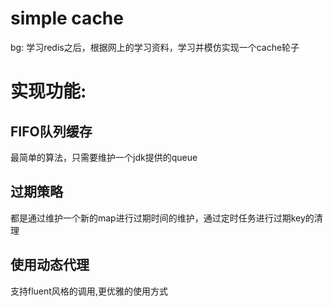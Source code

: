 # simple cache
bg:
学习redis之后，根据网上的学习资料，学习并模仿实现一个cache轮子

# 实现功能:
## FIFO队列缓存
最简单的算法，只需要维护一个jdk提供的queue

## 过期策略
都是通过维护一个新的map进行过期时间的维护，通过定时任务进行过期key的清理

## 使用动态代理
支持fluent风格的调用,更优雅的使用方式

